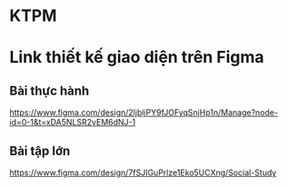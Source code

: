 # KTPM

# Link thiết kế giao diện trên Figma

## Bài thực hành
https://www.figma.com/design/2ljbljPY9fJOFyqSnjHp1n/Manage?node-id=0-1&t=xDA5NLSR2vEM6dNJ-1

## Bài tập lớn 
https://www.figma.com/design/7fSJIGuPrlze1Eko5UCXng/Social-Study
